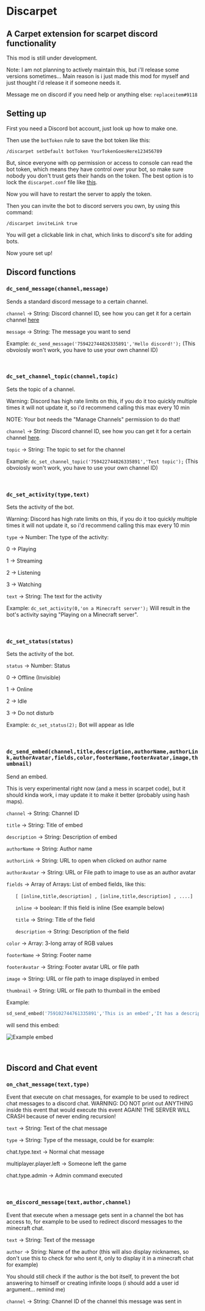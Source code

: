 # Discarpet
## A Carpet extension for scarpet discord functionality

This mod is still under development.



Note: I am not planning to actively maintain this, but i'll release some versions sometimes...
Main reason is i just made this mod for myself and just thought i'd release it if someone needs it.



Message me on discord if you need help or anything else: `replaceitem#9118`


## Setting up

First you need a Discord bot account, just look up how to make one.

Then use the `botToken` rule to save the bot token like this:

`/discarpet setDefault botToken YourTokenGoesHere123456789`

But, since everyone with op permission or access to console can read the bot token, which means they have control over your bot, so make sure nobody you don't trust gets their hands on the token. The best option is to lock the `discarpet.conf` file like [this](https://github.com/gnembon/fabric-carpet/wiki/Carpet-Configuration#limiting-access-to-carpet-by-locking-the-configuration-file).

Now you will have to restart the server to apply the token.

Then you can invite the bot to discord servers you own, by using this command:

`/discarpet inviteLink true`

You will get a clickable link in chat, which links to discord's site for adding bots.

Now youre set up!


## Discord functions





### `dc_send_message(channel,message)`

Sends a standard discord message to a certain channel.

`channel` -> String: Discord channel ID, see how you can get it for a certain channel [here](https://support.discord.com/hc/en-us/articles/206346498-Where-can-I-find-my-User-Server-Message-ID-)

`message` -> String: The message you want to send

Example: `dc_send_message('759422744826335891','Hello discord!');` (This obvoiosly won't work, you have to use your own channel ID)


&nbsp;&nbsp;


### `dc_set_channel_topic(channel,topic)`

Sets the topic of a channel.

Warning: Discord has high rate limits on this, if you do it too quickly multiple times it will not update it, so i'd recommend calling this max every 10 min

NOTE: Your bot needs the "Manage Channels" permission to do that!

`channel` -> String: Discord channel ID, see how you can get it for a certain channel [here](https://support.discord.com/hc/en-us/articles/206346498-Where-can-I-find-my-User-Server-Message-ID-).

`topic` -> String: The topic to set for the channel

Example: `dc_set_channel_topic('759422744826335891','Test topic');` (This obvoiosly won't work, you have to use your own channel ID)


&nbsp;&nbsp;


### `dc_set_activity(type,text)`

Sets the activity of the bot.

Warning: Discord has high rate limits on this, if you do it too quickly multiple times it will not update it, so i'd recommend calling this max every 10 min


`type` -> Number: The type of the activity:

  0 -> Playing
  
  1 -> Streaming
  
  2 -> Listening
  
  3 -> Watching
  
  
`text` -> String: The text for the activity

Example: `dc_set_activity(0,'on a Minecraft server');` Will result in the bot's activity saying "Playing on a Minecraft server".


&nbsp;&nbsp;


### `dc_set_status(status)`

Sets the activity of the bot.


`status` -> Number: Status

  0 -> Offline (Invisible)
  
  1 -> Online
  
  2 -> Idle
  
  3 -> Do not disturb


Example: `dc_set_status(2);` Bot will appear as Idle


&nbsp;&nbsp;


### `dc_send_embed(channel,title,description,authorName,authorLink,authorAvatar,fields,color,footerName,footerAvatar,image,thumbnail)`

Send an embed.

This is very experimental right now (and a mess in scarpet code), but it should kinda work, i may update it to make it better (probably using hash maps).


`channel` -> String: Channel ID

`title` -> String: Title of embed

`description` -> String: Description of embed

`authorName` -> String: Author name

`authorLink` -> String: URL to open when clicked on author name

`authorAvatar` -> String: URL or File path to image to use as an author avatar

`fields` -> Array of Arrays: List of embed fields, like this:
      
&nbsp;&nbsp;&nbsp;&nbsp;&nbsp;&nbsp;`[ [inline,title,description] , [inline,title,description] , ....]`

&nbsp;&nbsp;&nbsp;&nbsp;&nbsp;&nbsp;`inline` -> boolean: If this field is inline (See example below)
      
&nbsp;&nbsp;&nbsp;&nbsp;&nbsp;&nbsp;`title` -> String: Title of the field
      
&nbsp;&nbsp;&nbsp;&nbsp;&nbsp;&nbsp;`description` -> String: Description of the field
      
`color` -> Array: 3-long array of RGB values

`footerName` -> String: Footer name

`footerAvatar` -> String: Footer avatar URL or file path

`image` -> String: URL or file path to image displayed in embed

`thumbnail` -> String: URL or file path to thumbail in the embed


Example:

```python
sd_send_embed('759102744761335891','This is an embed','It has a description','Steve','https://www.minecraft.net','https://minotar.net/avatar/steve',[[false,'Normal field','Field description'],[true,'Inline field','Description'],[true,'Inline','Yay!']],[128,255,0],'Footer name!','https://minotar.net/avatar/notch','https://cdn.pixabay.com/photo/2015/11/03/15/58/minecraft-1021046__340.png','https://minotar.net/armor/bust/gnembon/100.png');
```

will send this embed:

![Example embed](/embed.png)

&nbsp;&nbsp;&nbsp;&nbsp;&nbsp;&nbsp;&nbsp;&nbsp;&nbsp;


## Discord and Chat event

### `on_chat_message(text,type)`

Event that execute on chat messages, for example to be used to redirect chat messages to a discord chat.
WARNING: DO NOT print out ANYTHING inside this event that would execute this event AGAIN! THE SERVER WILL CRASH because of never ending recursion!

`text` -> String: Text of the chat message

`type` -> String: Type of the message, could be for example:
   
  chat.type.text -> Normal chat message

  multiplayer.player.left -> Someone left the game
  
  chat.type.admin -> Admin command executed
  

&nbsp;&nbsp;



### `on_discord_message(text,author,channel)`

Event that execute when a message gets sent in a channel the bot has access to, for example to be used to redirect discord messages to the minecraft chat.


`text` -> String: Text of the message

`author` -> String: Name of the author (this will also display nicknames, so don't use this to check for who sent it, only to display it in a minecraft chat for example)

You should still check if the author is the bot itself, to prevent the bot answering to himself or creating infinite loops (i should add a user id argument... remind me)

`channel` -> String: Channel ID of the channel this message was sent in


&nbsp;&nbsp;
